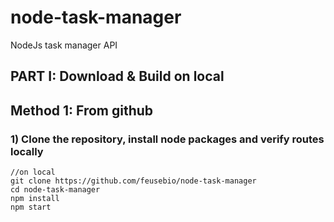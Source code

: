 # node-task-manager
NodeJs task manager API
## PART I: Download & Build on local

## Method 1: From github
### 1) Clone the repository, install node packages  and verify routes locally

``` 
//on local
git clone https://github.com/feusebio/node-task-manager
cd node-task-manager
npm install
npm start
```